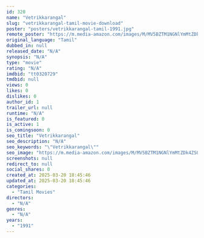 ```yaml
---
id: 320
name: "Vetrikkarangal"
slug: "vetrikkarangal-tamil-movie-download"
poster: "posters/vetrikkarangal-tamil-1991.jpg"
remote_poster: "https://m.media-amazon.com/images/M/MV5BZTM1NGNlYmMtZDk4ZS00Njc1LWI0YTQtYzZiOTlkZjdhODliXkEyXkFqcGdeQXVyMjA4OTI5NDQ@._V1_SX300.jpg"
original_language: "Tamil"
dubbed_in: null
released_date: "N/A"
synopsis: "N/A"
type: "movie"
rating: "N/A"
imdbid: "tt0320729"
tmdbid: null
views: 0
likes: 0
dislikes: 0
author_id: 1
trailer_url: null
runtime: "N/A"
is_featured: 0
is_active: 1
is_comingsoon: 0
seo_title: "Vetrikkarangal"
seo_description: "N/A"
seo_keywords: "\"Vetrikkarangal\""
seo_image: "https://m.media-amazon.com/images/M/MV5BZTM1NGNlYmMtZDk4ZS00Njc1LWI0YTQtYzZiOTlkZjdhODliXkEyXkFqcGdeQXVyMjA4OTI5NDQ@._V1_SX300.jpg"
screenshots: null
redirect_to: null
social_shares: 0
created_at: 2025-03-20 18:45:46
updated_at: 2025-03-20 18:45:46
categories:
  - "Tamil Movies"
directors:
  - "N/A"
genres:
  - "N/A"
years:
  - "1991"
---
```

